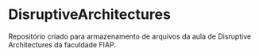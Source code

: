 # DisruptiveArchitectures

Repositório criado para armazenamento de arquivos da aula de Disruptive Architectures da faculdade FIAP.